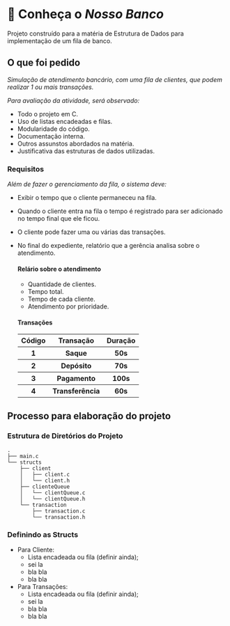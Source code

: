 # 🫰 Conheça o _Nosso Banco_
Projeto construído para a matéria de Estrutura de Dados para implementação de um fila de banco.

## O que foi pedido
_Simulação de atendimento bancário, com uma fila de clientes, que podem realizar 1 ou mais transações._

_Para avaliação da atividade, será observado:_
- Todo o projeto em C.
- Uso de listas encadeadas e filas.
- Modularidade do código.
- Documentação interna.
- Outros assunstos abordados na matéria.
- Justificativa das estruturas de dados utilizadas.

### Requisitos
_Além de fazer o gerenciamento da fila, o sistema deve:_

- Exibir o tempo que o cliente permaneceu na fila.
- Quando o cliente entra na fila o tempo é registrado para ser adicionado no tempo final que ele ficou.
- O cliente pode fazer uma ou várias das transações.
- No final do expediente, relatório que a gerência analisa sobre o atendimento.
  
  #### Relário sobre o atendimento
    - Quantidade de clientes.
    - Tempo total.
    - Tempo de cada cliente.
    - Atendimento por prioridade.

  #### Transações

  <table>
  <tr>
  <th>Código</th>
  <th>Transação</th> 
  <th>Duração</th> 
  </tr>
  <tr>
  <th>1</th>
  <th>Saque</th> 
  <th>50s</th> 
  </tr>
  <tr>
  <th>2</th>
  <th>Depósito</th> 
  <th>70s</th> 
  </tr>
  <tr>
  <th>3</th>
  <th>Pagamento</th> 
  <th>100s</th> 
  </tr>
  <tr>
  <th>4</th>
  <th>Transferência</th> 
  <th>60s</th> 
  </tr>
  </table>

## Processo para elaboração do projeto

### Estrutura de Diretórios do Projeto

```shell
.
├── main.c
└── structs
    ├── client
    │   ├── client.c
    │   └── client.h
    ├── clienteQueue
    │   └── clientQueue.c
    │   └── clientQueue.h
    └── transaction
        ├── transaction.c
        └── transaction.h
```

### Definindo as Structs
- Para Cliente:
  - Lista encadeada ou fila (definir ainda);
  - sei la
  - bla bla
  - bla bla
- Para Transações:
  - Lista encadeada ou fila (definir ainda);
  - sei la
  - bla bla
  - bla bla
